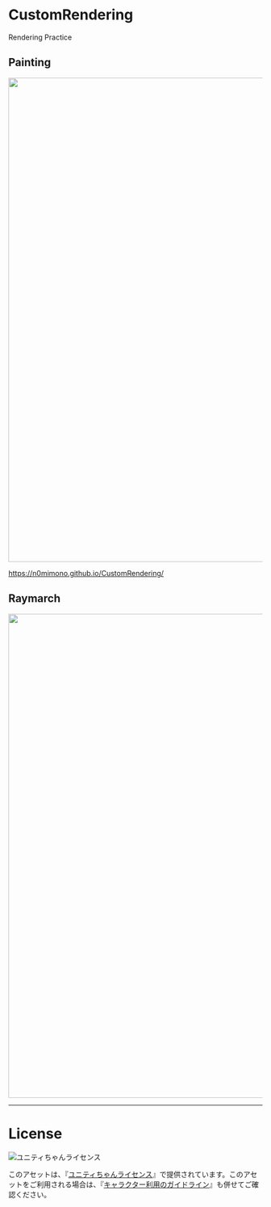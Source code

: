 # CustomRendering

Rendering Practice

## Painting

<img src="https://github.com/n0mimono/CustomRendering/raw/master-ss/misc/screenshot0911_1.jpg" width="960">

https://n0mimono.github.io/CustomRendering/

## Raymarch

<img src="https://github.com/n0mimono/CustomRendering/raw/master-ss/misc/screenshot0911_0.jpg" width="960">

---

# License

<div><img src="http://unity-chan.com/images/imageLicenseLogo.png" alt="ユニティちゃんライセンス"><p>このアセットは、『<a href="http://unity-chan.com/contents/license_jp/" target="_blank">ユニティちゃんライセンス</a>』で提供されています。このアセットをご利用される場合は、『<a href="http://unity-chan.com/contents/guideline/" target="_blank">キャラクター利用のガイドライン</a>』も併せてご確認ください。</p></div>
